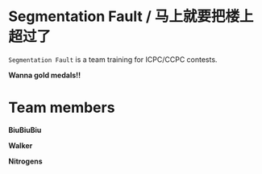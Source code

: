 # Segmentation Fault / 马上就要把楼上超过了

`Segmentation Fault` is a team training for ICPC/CCPC contests.

**Wanna gold medals!!**

# Team members

**BiuBiuBiu**

**Walker**

**Nitrogens**
